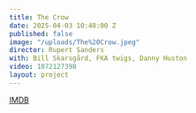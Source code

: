 ```yaml
---
title: The Crow
date: 2025-04-03 10:48:00 Z
published: false
image: "/uploads/The%20Crow.jpeg"
director: Rupert Sanders
with: Bill Skarsgård, FKA twigs, Danny Huston
video: 1072127398
layout: project
---
```


[IMDB](http://www.imdb.com/title/tt1340094/?ref_=pro_tt_visitcons)